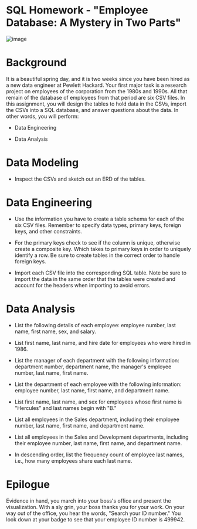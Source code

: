 
# SQL Homework - "Employee Database: A Mystery in Two Parts"




![image](https://user-images.githubusercontent.com/91695375/142748376-7a0027e0-2e74-4249-8c33-8e4f873126ef.png)




# Background
It is a beautiful spring day, and it is two weeks since you have been hired as a new data engineer at Pewlett Hackard. Your first major task is a research project on employees of the corporation from the 1980s and 1990s. All that remain of the database of employees from that period are six CSV files.
In this assignment, you will design the tables to hold data in the CSVs, import the CSVs into a SQL database, and answer questions about the data. In other words, you will perform:


- Data Engineering

- Data Analysis




# Data Modeling
- Inspect the CSVs and sketch out an ERD of the tables. 

# Data Engineering

- Use the information you have to create a table schema for each of the six CSV files. Remember to specify data types, primary keys, foreign keys, and other constraints.

- For the primary keys check to see if the column is unique, otherwise create a composite key. Which takes to primary keys in order to uniquely identify a row.
Be sure to create tables in the correct order to handle foreign keys.


- Import each CSV file into the corresponding SQL table. Note be sure to import the data in the same order that the tables were created and account for the headers when importing to avoid errors.



# Data Analysis

- List the following details of each employee: employee number, last name, first name, sex, and salary.


- List first name, last name, and hire date for employees who were hired in 1986.


- List the manager of each department with the following information: department number, department name, the manager's employee number, last name, first name.


- List the department of each employee with the following information: employee number, last name, first name, and department name.


- List first name, last name, and sex for employees whose first name is "Hercules" and last names begin with "B."


- List all employees in the Sales department, including their employee number, last name, first name, and department name.


- List all employees in the Sales and Development departments, including their employee number, last name, first name, and department name.


- In descending order, list the frequency count of employee last names, i.e., how many employees share each last name.


 
# Epilogue
Evidence in hand, you march into your boss's office and present the visualization. With a sly grin, your boss thanks you for your work. On your way out of the office, you hear the words, "Search your ID number." You look down at your badge to see that your employee ID number is 499942.
